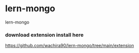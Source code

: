 # lern-mongo
lern-mongo


### download extension install here

https://github.com/wachira90/lern-mongo/tree/main/extension
